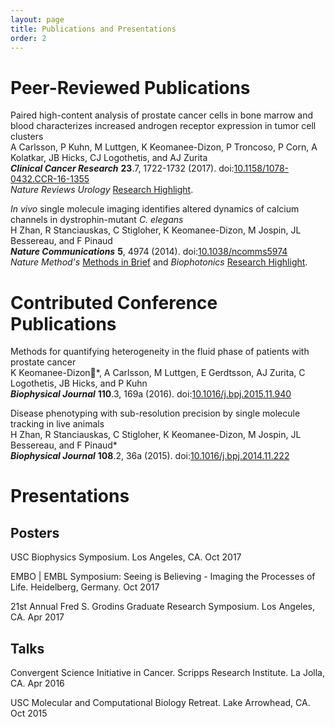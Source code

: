 ```yaml
---
layout: page
title: Publications and Presentations
order: 2
---
```


# Peer-Reviewed Publications

Paired high-content analysis of prostate cancer cells in bone marrow and blood characterizes increased androgen receptor expression in tumor cell clusters<br/>
A Carlsson, P Kuhn, M Luttgen, K Keomanee-Dizon, P Troncoso, P Corn, A Kolatkar, JB Hicks, CJ Logothetis, and AJ Zurita<br/>
***Clinical Cancer Research*** **23**.7, 1722-1732 (2017).  doi:[10.1158/1078-0432.CCR-16-1355](http://clincancerres.aacrjournals.org/content/23/7/1722)<br/>
*Nature Reviews Urology* [Research Highlight](https://www.nature.com/articles/nrurol.2016.219).

*In vivo* single molecule imaging identifies altered dynamics of calcium channels in dystrophin-mutant *C. elegans*<br/>
H Zhan, R Stanciauskas, C Stigloher, K Keomanee-Dizon, M Jospin, JL Bessereau, and F Pinaud<br/>
***Nature Communications*** **5**, 4974 (2014).  doi:[10.1038/ncomms5974](https://www.nature.com/articles/ncomms5974)<br/>
*Nature Method's* [Methods in Brief](https://www.nature.com/articles/nmeth.3154) and *Biophotonics* [Research Highlight](https://www.photonics.com/a56693/Fluorescence_Technique_Probes_Muscular_Dystrophy).

# Contributed Conference Publications

Methods for quantifying heterogeneity in the fluid phase of patients with prostate cancer<br/>
K Keomanee-Dizon\*, A Carlsson, M Luttgen, E Gerdtsson, AJ Zurita, C Logothetis, JB Hicks, and P Kuhn<br/>
***Biophysical Journal*** **110**.3, 169a (2016). doi:[10.1016/j.bpj.2015.11.940](http://www.cell.com/biophysj/abstract/S0006-3495(15)02123-2)

Disease phenotyping with sub-resolution precision by single molecule tracking in live animals<br/>
H Zhan, R Stanciauskas, C Stigloher, K Keomanee-Dizon, M Jospin, JL Bessereau, and F Pinaud\*<br/>
***Biophysical Journal*** **108**.2, 36a (2015). doi:[10.1016/j.bpj.2014.11.222](http://www.cell.com/biophysj/abstract/S0006-3495(14)01431-3)

# Presentations

## Posters

USC Biophysics Symposium. Los Angeles, CA. Oct 2017

EMBO | EMBL Symposium: Seeing is Believing - Imaging the Processes of Life. Heidelberg, Germany.
Oct 2017

21st Annual Fred S. Grodins Graduate Research Symposium. Los Angeles, CA. Apr 2017

## Talks

Convergent Science Initiative in Cancer. Scripps Research Institute. La Jolla, CA. Apr 2016

USC Molecular and Computational Biology Retreat. Lake Arrowhead, CA. Oct 2015
